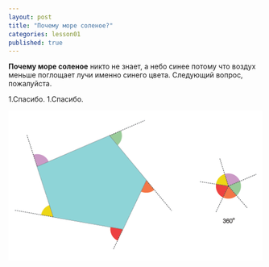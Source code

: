 ```yaml
---
layout: post
title: "Почему море соленое?"
categories: lesson01
published: true
---
```


**Почему море соленое** никто не знает, а небо синее потому что воздух меньше поглощает лучи именно синего цвета.
Следующий вопрос, пожалуйста.

1.Спасибо.
1.Спасибо.

![54UZf.png](/img/54UZf.png)
